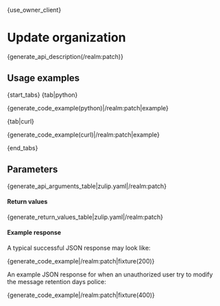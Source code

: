 {use_owner_client}
# Update organization

{generate_api_description(/realm:patch)}

## Usage examples

{start_tabs}
{tab|python}

{generate_code_example(python)|/realm:patch|example}

{tab|curl}

{generate_code_example(curl)|/realm:patch|example}

{end_tabs}

## Parameters

{generate_api_arguments_table|zulip.yaml|/realm:patch}

#### Return values

{generate_return_values_table|zulip.yaml|/realm:patch}

#### Example response

A typical successful JSON response may look like:

{generate_code_example|/realm:patch|fixture(200)}

An example JSON response for when an unauthorized user try to modify the
message retention days police:

{generate_code_example|/realm:patch|fixture(400)}
